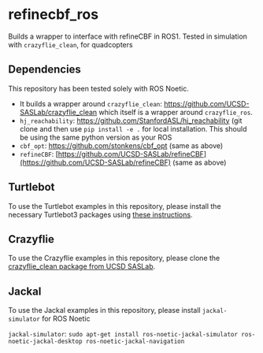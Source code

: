 # refinecbf_ros
Builds a wrapper to interface with refineCBF in ROS1. Tested in simulation with `crazyflie_clean`, for quadcopters

## Dependencies
This repository has been tested solely with ROS Noetic.
- It builds a wrapper around `crazyflie_clean`: https://github.com/UCSD-SASLab/crazyflie_clean which itself is a wrapper around `crazyflie_ros`.
- `hj_reachability`: https://github.com/StanfordASL/hj_reachability (git clone and then use `pip install -e .` for local installation. This should be using the same python version as your ROS
- `cbf_opt`: https://github.com/stonkens/cbf_opt (same as above)
- `refineCBF`: [https://github.com/UCSD-SASLab/refineCBF](https://github.com/UCSD-SASLab/refineCBF) (same as above)

## Turtlebot
To use the Turtlebot examples in this repository, please install the necessary Turtlebot3 packages using [these instructions](https://automaticaddison.com/how-to-launch-the-turtlebot3-simulation-with-ros/).
## Crazyflie 
To use the Crazyflie examples in this repository, please clone the [crazyflie_clean package from UCSD SASLab](https://github.com/UCSD-SASLab/crazyflie_clean).
## Jackal
To use the Jackal examples in this repository, please install `jackal-simulator` for ROS Noetic

`jackal-simulator`: `sudo apt-get install ros-noetic-jackal-simulator ros-noetic-jackal-desktop ros-noetic-jackal-navigation`
